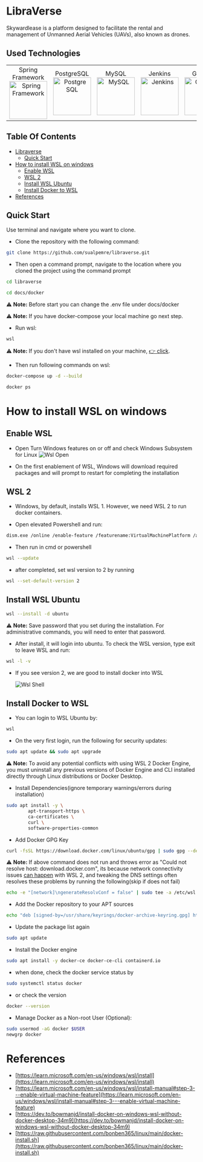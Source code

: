 
# LibraVerse

Skywardlease is a platform designed to facilitate the rental and management of Unmanned Aerial Vehicles (UAVs), also known as drones.

## Used Technologies

<!-- HTML table -->
<table style="width:100%">
    <tr>
        <td style="text-align:center">Spring Framework<br><img src="https://www.vectorlogo.zone/logos/springio/springio-icon.svg" width="100" title="Spring Framework"></td>
        <td style="text-align:center">PostgreSQL<br><img src="https://uxwing.com/wp-content/themes/uxwing/download/brands-and-social-media/postgresql-icon.png" width="100" title="Postgre SQL"></td>
        <td style="text-align:center">MySQL<br><img src="https://edent.github.io/SuperTinyIcons/images/svg/mysql.svg" width="100" title="MySQL"></td>
        <td style="text-align:center">Jenkins<br><img src="https://www.vectorlogo.zone/logos/jenkins/jenkins-icon.svg" width="100" title="Jenkins"></td>
        <td style="text-align:center">Grafana<br><img src="https://edent.github.io/SuperTinyIcons/images/svg/grafana.svg" width="100" height="100" title="Grafana"></td>
        <td style="text-align:center">Prometheus<br><img src="https://www.vectorlogo.zone/logos/prometheusio/prometheusio-icon.svg" width="100" title="Prometheus"></td>
        <td style="text-align:center">Elastic Search<br><img src="https://edent.github.io/SuperTinyIcons/images/svg/elastic.svg" width="100" title="Elastic Search"></td>
        <td style="text-align:center">Kibana<br><img src="https://www.vectorlogo.zone/logos/elasticco_kibana/elasticco_kibana-icon.svg" width="100" title="Kibana"></td>
        <td style="text-align:center">Rabbit MQ<br><img src="https://www.vectorlogo.zone/logos/rabbitmq/rabbitmq-icon.svg" width="100" title="Rabbit MQ"></td>


</tr>
</table>

## Table Of Contents

- [Libraverse](#libraverse)
  - [Quick Start](#quick-start)
- [How to install WSL on windows](#how-to-install-wsl-on-windows)
  - [Enable WSL](#enable-wsl)
  - [WSL 2](#wsl-2)
  - [Install WSL Ubuntu](#install-wsl-ubuntu)
  - [Install Docker to WSL](#install-docker-to-wsl)
- [References](#references)

## Quick Start

Use terminal and navigate where you want to clone.

- Clone the repository with the following command:

```bash
git clone https://github.com/sualpemre/libraverse.git
```

- Then open a command prompt, navigate to the location where you cloned the project using the command prompt


```bash
cd libraverse
```
```bash
cd docs/docker
```
:warning: **Note:** Before start you can change the .env file under docs/docker


:warning: **Note:** If you have docker-compose your local machine go next step.
- Run wsl:
```bash
wsl
```
:warning: **Note:** If you don't have wsl installed on your machine, [👉 click](#with-wsl).

- Then run following commands on wsl:
```bash
docker-compose up -d --build
```  
```bash
docker ps
```  


# How to install WSL on windows

## Enable WSL

- Open Turn Windows features on or off and check Windows Subsystem for Linux
  ![Wsl Open](assets/wsl-1.png)

- On the first enablement of WSL, Windows will download required packages and will prompt to restart for completing the installation

## WSL 2

- Windows, by default, installs WSL 1. However, we need WSL 2 to run docker containers.

- Open elevated Powershell and run:
```bash
dism.exe /online /enable-feature /featurename:VirtualMachinePlatform /all /norestart
```  

- Then run in cmd or powershell
```bash
wsl --update
```    

- after completed, set wsl version to 2 by running
```bash
wsl --set-default-version 2
```  

## Install WSL Ubuntu
```bash
wsl --install -d ubuntu
```  

:warning: **Note:** Save password that you set during the installation. For administrative commands, you will need to enter that password.

- After install, it will login into ubuntu. To check the WSL version, type exit to leave WSL and run:
```bash
wsl -l -v
```     

- If you see version 2, we are good to install docker into WSL

  ![Wsl Shell](assets/wsl-2.png)

## Install Docker to WSL

- You can login to WSL Ubuntu by:
```bash
wsl
``` 

- On the very first login, run the following for security updates:
```bash
sudo apt update && sudo apt upgrade
``` 
:warning: **Note:** To avoid any potential conflicts with using WSL 2 Docker Engine, you must uninstall any previous versions of Docker Engine and CLI installed directly  through Linux distributions or Docker Desktop.


- Install Dependencies(ignore temporary warnings/errors during installation)
```bash
sudo apt install -y \
        apt-transport-https \
        ca-certificates \
        curl \
        software-properties-common
``` 

- Add Docker GPG Key
```bash
curl -fsSL https://download.docker.com/linux/ubuntu/gpg | sudo gpg --dearmor -o /usr/share/keyrings/docker-archive-keyring.gpg
```  

:warning: **Note:** If above command does not run and throws error as "Could not resolve host: download.docker.com", its because network connectivity issues [can happen](https://github.com/microsoft/WSL/issues?q=is%3Aissue+label%3Anetwork) with WSL 2, and tweaking the DNS settings often resolves these problems by running the following(skip if does not fail)
```bash
echo -e "[network]\ngenerateResolvConf = false" | sudo tee -a /etc/wsl.conf sudo unlink /etc/resolv.conf echo nameserver 1.1.1.1 | sudo tee /etc/resolv.conf
``` 

- Add the Docker repository to your APT sources
```bash
echo "deb [signed-by=/usr/share/keyrings/docker-archive-keyring.gpg] https://download.docker.com/linux/ubuntu $(lsb_release -cs) stable" | sudo tee /etc/apt/sources.list.d/docker.list > /dev/null
``` 

- Update the package list again
```bash
sudo apt update
```   
- Install the Docker engine
```bash
sudo apt install -y docker-ce docker-ce-cli containerd.io
``` 
- when done, check the docker service status by
```bash
sudo systemctl status docker
```   

- or check the version
```bash
docker --version
```     

- Manage Docker as a Non-root User (Optional):
```bash
sudo usermod -aG docker $USER 
newgrp docker
```   


# References

- [https://learn.microsoft.com/en-us/windows/wsl/install](https://learn.microsoft.com/en-us/windows/wsl/install)
- [https://learn.microsoft.com/en-us/windows/wsl/install-manual#step-3---enable-virtual-machine-feature](https://learn.microsoft.com/en-us/windows/wsl/install-manual#step-3---enable-virtual-machine-feature)
- [https://dev.to/bowmanjd/install-docker-on-windows-wsl-without-docker-desktop-34m9](https://dev.to/bowmanjd/install-docker-on-windows-wsl-without-docker-desktop-34m9)
- [https://raw.githubusercontent.com/bonben365/linux/main/docker-install.sh](https://raw.githubusercontent.com/bonben365/linux/main/docker-install.sh)